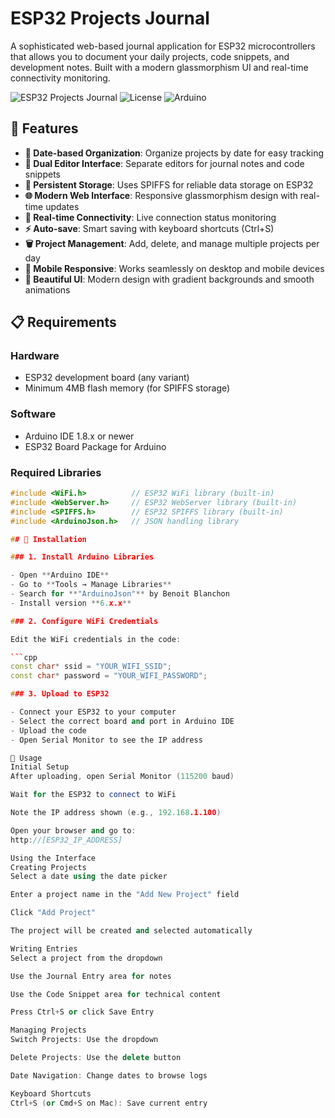 # ESP32 Projects Journal

A sophisticated web-based journal application for ESP32 microcontrollers that allows you to document your daily projects, code snippets, and development notes. Built with a modern glassmorphism UI and real-time connectivity monitoring.

![ESP32 Projects Journal](https://img.shields.io/badge/ESP32-Projects%20Journal-blue?style=for-the-badge&logo=espressif)
![License](https://img.shields.io/badge/License-MIT-green?style=for-the-badge)
![Arduino](https://img.shields.io/badge/Arduino-Compatible-teal?style=for-the-badge&logo=arduino)

## 🚀 Features

- **📅 Date-based Organization**: Organize projects by date for easy tracking
- **📝 Dual Editor Interface**: Separate editors for journal notes and code snippets
- **💾 Persistent Storage**: Uses SPIFFS for reliable data storage on ESP32
- **🌐 Modern Web Interface**: Responsive glassmorphism design with real-time updates
- **🔄 Real-time Connectivity**: Live connection status monitoring
- **⚡ Auto-save**: Smart saving with keyboard shortcuts (Ctrl+S)
- **🗑️ Project Management**: Add, delete, and manage multiple projects per day
- **📱 Mobile Responsive**: Works seamlessly on desktop and mobile devices
- **🎨 Beautiful UI**: Modern design with gradient backgrounds and smooth animations

## 📋 Requirements

### Hardware
- ESP32 development board (any variant)
- Minimum 4MB flash memory (for SPIFFS storage)

### Software
- Arduino IDE 1.8.x or newer
- ESP32 Board Package for Arduino

### Required Libraries
```cpp
#include <WiFi.h>          // ESP32 WiFi library (built-in)
#include <WebServer.h>     // ESP32 WebServer library (built-in)
#include <SPIFFS.h>        // ESP32 SPIFFS library (built-in)
#include <ArduinoJson.h>   // JSON handling library

## 🔧 Installation

### 1. Install Arduino Libraries

- Open **Arduino IDE**
- Go to **Tools → Manage Libraries**
- Search for **"ArduinoJson"** by Benoit Blanchon
- Install version **6.x.x**

### 2. Configure WiFi Credentials

Edit the WiFi credentials in the code:

```cpp
const char* ssid = "YOUR_WIFI_SSID";
const char* password = "YOUR_WIFI_PASSWORD";

### 3. Upload to ESP32

- Connect your ESP32 to your computer
- Select the correct board and port in Arduino IDE
- Upload the code
- Open Serial Monitor to see the IP address

📱 Usage
Initial Setup
After uploading, open Serial Monitor (115200 baud)

Wait for the ESP32 to connect to WiFi

Note the IP address shown (e.g., 192.168.1.100)

Open your browser and go to:
http://[ESP32_IP_ADDRESS]

Using the Interface
Creating Projects
Select a date using the date picker

Enter a project name in the "Add New Project" field

Click "Add Project"

The project will be created and selected automatically

Writing Entries
Select a project from the dropdown

Use the Journal Entry area for notes

Use the Code Snippet area for technical content

Press Ctrl+S or click Save Entry

Managing Projects
Switch Projects: Use the dropdown

Delete Projects: Use the delete button

Date Navigation: Change dates to browse logs

Keyboard Shortcuts
Ctrl+S (or Cmd+S on Mac): Save current entry
